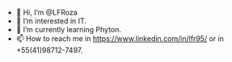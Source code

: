 - 👋 Hi, I’m @LFRoza
- 👀 I’m interested in IT.
- 🌱 I’m currently learning Phyton.
- 📫 How to reach me in https://www.linkedin.com/in/lfr95/ or in +55(41)98712-7497.

<!---
LFRoza/LFRoza is a ✨ special ✨ repository because its `README.md` (this file) appears on your GitHub profile.
You can click the Preview link to take a look at your changes.
--->
